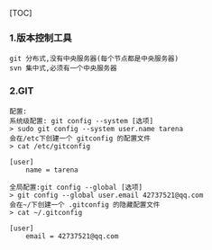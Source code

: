 [TOC]

### 1.版本控制工具
    git 分布式,没有中央服务器(每个节点都是中央服务器) 
    svn 集中式,必须有一个中央服务器

### 2.GIT
    配置:
    系统级配置: git config --system [选项]
    > sudo git config --system user.name tarena
    会在/etc下创建一个 gitconfig 的配置文件
    > cat /etc/gitconfig 
```
[user]
	name = tarena
```
    全局配置:git config --global [选项]
    > git config --global user.email 42737521@qq.com
    会在~/下创建一个 .gitconfig 的隐藏配置文件
    > cat ~/.gitconfig 
```
[user]
	email = 42737521@qq.com
```




